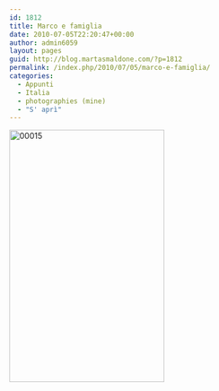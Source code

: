```yaml
---
id: 1812
title: Marco e famiglia
date: 2010-07-05T22:20:47+00:00
author: admin6059
layout: pages
guid: http://blog.martasmaldone.com/?p=1812
permalink: /index.php/2010/07/05/marco-e-famiglia/
categories:
  - Appunti
  - Italia
  - photographies (mine)
  - "S' aprì"
---
```

[<img class="aligncenter size-full wp-image-1816" title="00015" src="http://blog.martasmaldone.eu/wp-content/uploads/2010/07/00015.jpg" alt="00015" width="276" height="450" srcset="http://blog.martasmaldone.eu/wp-content/uploads/2010/07/00015.jpg 276w, http://blog.martasmaldone.eu/wp-content/uploads/2010/07/00015-184x300.jpg 184w" sizes="(max-width: 276px) 100vw, 276px" />](http://blog.martasmaldone.eu/wp-content/uploads/2010/07/00015.jpg)

<p style="text-align: center;">